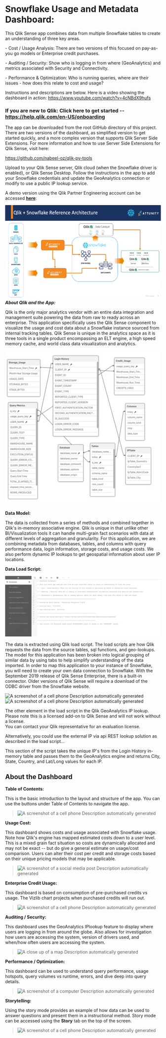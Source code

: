 # Snowflake Usage and Metadata Dashboard:

This Qlik Sense app combines data from multiple Snowflake tables to
create an understanding of three key areas.

\- Cost / Usage Analysis: There are two versions of this focused on
pay-as-you go models or Enterprise credit purchases.

\- Auditing / Security: Show who is logging in from where (GeoAnalytics)
and metrics associated with Security and Connectivity.

\- Performance & Optimization: Who is running queries, where are their
issues - how does this relate to cost and usage?

Instructions and descriptions are below. Here is a video showing the dashboard in action: https://www.youtube.com/watch?v=4cNBdX9hufs

### If you are new to Qlik: Click here to get started -- https://help.qlik.com/en-US/onboarding

The app can be downloaded
from the root GitHub directory of this project.  There are two versions of the dashboard, as simplified version to get started quickly, and a more complex version that supports Qlik Server Side Extensions. For more information and how to use Server Side Extensions for Qlik Sense, visit here:

https://github.com/nabeel-oz/qlik-py-tools

Upload to your Qlik Sense server, Qlik cloud (when the Snowflake driver
is enabled), or Qlik Sense Desktop. Follow the instructions in the app
to add your Snowflake credentials and update the GeoAnalytics connection
or modify to use a public IP lookup service. 

A demo version using the
Qlik Partner Engineering account can be accessed
[**here**](https://pe.qlik.com/sense/app/c9d2fe49-1afa-4982-a3b8-95d3ca7e63b5):

![](./media/image1.png)
***About Qlik and the App:***

Qlik is the only major analytics vendor with an entire data integration and
management suite powering the data from raw to ready across an
enterprise. This application specifically uses the Qlik Sense component
to visualize the usage and cost data about a Snowflake instance sourced
from internal tracking tables. Qlik Sense is unique in the analytics
space as it is three tools in a single product encompassing an ELT
engine, a high speed memory cache, and world class data
visualization and analytics.

![](./media/image2.jpeg)

**Data Model:**

The data is collected from a series of methods and combined together in
Qlik's in-memory associative engine. Qlik is unique in that unlike other
BI/Visualization tools it can handle multi-grain fact scenarios with
data at different levels of aggregation and granularity. For this
application, we are combining metadata from databases, tables, and
columns with query performance data, login information, storage costs,
and usage costs. We also perform dynamic IP lookups to get geospatial
information about user IP locations.

**Data Load Script:**

![](./media/image3.jpeg)

The data is extracted using Qlik load script. The load scripts are how
Qlik requests the data from the source tables, sql functions, and
geo-lookups. The model for this application has been broken into logical
grouping of similar data by using tabs to help simplify understanding of
the data imported. In order to map this application to your instance of
Snowflake, you will need to create your own data connection to
Snowflake. With the September 2019 release of Qlik Sense Enterprise,
there is a built-in connector. Older versions of Qlik Sense will require
a download of the ODBC driver from the Snowflake website.

![A screenshot of a cell phone Description automatically
generated](./media/image4.jpeg)![A screenshot of a cell phone Description
automatically
generated](./media/image5.jpeg)

The other element in the load script in the Qlik GeoAnalytics IP lookup.    
Please note this is a licensed add-on to Qlik Sense and will not work without a license.  
You can contact your Qlik representative for an evaluation license.    

Alternatively, you could use the external IP via api REST lookup solution as described in the load script…

This section of the script takes the unique IP's from the Login History
in-memory table and passes them to the GeoAnalytics engine and returns
City, State, Country, and Lat/Long values for each IP.

## About the Dashboard

**Table of Contents:**

This is the basic introduction to the layout and structure of the app.   You can use the buttons under Table of Contents to navigate the app.

> ![A screenshot of a cell phone Description automatically
> generated](./media/image6.jpeg)

**Usage Cost:**

This dashboard shows costs and usage associated with Snowflake usage.
Note how Qlik's engine has mapped estimated costs down to a user level.
This is a mixed grain fact situation so costs are dynamically allocated
and may not be exact -- but do give a general estimate on usage/cost
comparison. Users can alter their cost per credit and storage costs
based on their unique pricing models that may be applicable.

> ![A screenshot of a social media post Description automatically
> generated](./media/image7.jpeg)

**Enterprise Credit Usage:**

This dashboard is based on consumption of pre-purchased credits vs
usage. The Vizlib chart projects when purchased credits will run out.

> ![A screenshot of a cell phone Description automatically
> generated](./media/image8.jpeg)

**Auditing / Security:**

This dashboard uses the GeoAnalytics IPlookup feature to display where
users are logging in from around the globe. Also allows for
investigation how users are accessing the system, version of drivers
used, and when/how often users are accessing the system.

> ![A close up of a map Description automatically
> generated](./media/image9.jpeg)

**Performance / Optimization:**

This dashboard can be used to understand query performance, usage
hotspots, query volumes vs runtime, errors, and dive deep into query
details.

> ![A screenshot of a computer Description automatically
> generated](./media/image10.jpeg)

**Storytelling:**

Using the story mode provides an example of how data can be used to
answer questions and present them in a instructional method. Story mode can be accessed using the **Story** tab on the top of the screen.

> ![A screenshot of a cell phone Description automatically
> generated](./media/image11.jpeg)

